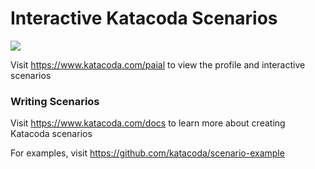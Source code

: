 # Interactive Katacoda Scenarios

[![](http://shields.katacoda.com/katacoda/paial/count.svg)](https://www.katacoda.com/paial "Get your profile on Katacoda.com")

Visit https://www.katacoda.com/paial to view the profile and interactive scenarios

### Writing Scenarios
Visit https://www.katacoda.com/docs to learn more about creating Katacoda scenarios

For examples, visit https://github.com/katacoda/scenario-example
